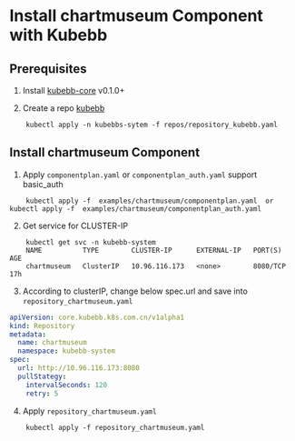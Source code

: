# Install chartmuseum Component with Kubebb

## Prerequisites

1. Install [kubebb-core](https://github.com/kubebb/components/tree/main/charts/kubebb-core) v0.1.0+

2. Create a repo [kubebb](https://github.com/kubebb/components/blob/main/repos/repository_kubebb.yaml)

```shell
    kubectl apply -n kubebbs-sytem -f repos/repository_kubebb.yaml
```

## Install chartmuseum Component 


1. Apply `componentplan.yaml` or `componentplan_auth.yaml` support basic_auth

```shell
    kubectl apply -f  examples/chartmuseum/componentplan.yaml  or  kubectl apply -f  examples/chartmuseum/componentplan_auth.yaml
```

2. Get service for CLUSTER-IP

```shell
    kubectl get svc -n kubebb-system
    NAME          TYPE        CLUSTER-IP      EXTERNAL-IP   PORT(S)    AGE
    chartmuseum   ClusterIP   10.96.116.173   <none>        8080/TCP   17h 
```

3. According to clusterIP, change below spec.url and save into `repository_chartmuseum.yaml`

```yaml
apiVersion: core.kubebb.k8s.com.cn/v1alpha1
kind: Repository
metadata:
  name: chartmuseum
  namespace: kubebb-system
spec:
  url: http://10.96.116.173:8080
  pullStategy:
    intervalSeconds: 120
    retry: 5
```

4. Apply `repository_chartmuseum.yaml`

```shell
    kubectl apply -f repository_chartmuseum.yaml
```



